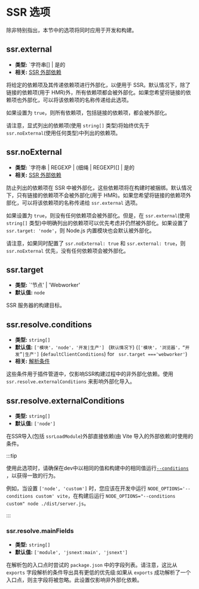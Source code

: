 # SSR 选项

除非特别指出，本节中的选项将同时应用于开发和构建。

## ssr.external

- **类型:** `字符串[] | 是的
- **相关:** [SSR 外部依赖](/en/guide/ssr#ssr-externals)

将给定的依赖项及其传递依赖项进行外部化，以便用于 SSR。默认情况下，除了链接的依赖项(用于 HMR)外，所有依赖项都会被外部化。如果您希望将链接的依赖项也外部化，可以将该依赖项的名称传递给此选项。

如果设置为 `true`，则所有依赖项，包括链接的依赖项，都会被外部化。

请注意，显式列出的依赖项(使用 `string[]` 类型)将始终优先于 `ssr.noExternal`(使用任何类型)中列出的依赖项。

## ssr.noExternal

- **类型:** `字符串 | REGEXP | (细绳 | REGEXP)[] | 是的
- **相关:** [SSR 外部依赖](/en/guide/ssr#ssr-externals)

防止列出的依赖项在 SSR 中被外部化，这些依赖项将在构建时被捆绑。默认情况下，只有链接的依赖项不会被外部化(用于 HMR)。如果您希望将链接的依赖项外部化，可以将该依赖项的名称传递给 `ssr.external` 选项。

如果设置为 `true`，则没有任何依赖项会被外部化。但是，在 `ssr.external`(使用 `string[]` 类型)中明确列出的依赖项可以优先考虑并仍然被外部化。如果设置了 `ssr.target: 'node'`，则 Node.js 内置模块也会默认被外部化。

请注意，如果同时配置了 `ssr.noExternal: true` 和 `ssr.external: true`，则 `ssr.noExternal` 优先，没有任何依赖项会被外部化。

## ssr.target

- **类型:** `'节点' | 'Webworker'
- **默认值:** `node`

SSR 服务器的构建目标。

## ssr.resolve.conditions

- **类型:** `string[]`
- **默认值:** `['模块'，'node'，'开发|生产'] ` (`默认情况下`) (`['模块'，'浏览器'，“开发”|生产']` (`defaultClientConditions`) for ` ssr.target ==='webworker'`)
- **相关:** [解析条件](./shared-options.md#resolve-conditions)

这些条件用于插件管道中，仅影响SSR构建过程中的非外部化依赖。使用 `ssr.resolve.externalConditions` 来影响外部化导入。

## ssr.resolve.externalConditions

- **类型:** `string[]`
- **默认值:** `['node']`

在SSR导入(包括 `ssrLoadModule`)外部直接依赖(由 Vite 导入的外部依赖)时使用的条件。

:::tip

使用此选项时，请确保在dev中以相同的值和构建中的相同值运行[`--conditions`](https://nodejs.org/docs/latest/api/cli.html#-c-condition---conditionscondition) ，以获得一致的行为。

例如，当设置 `['node', 'custom']` 时，您应该在开发中运行 `NODE_OPTIONS='--conditions custom' vite`，在构建后运行 `NODE_OPTIONS="--conditions custom" node ./dist/server.js`。

:::

### ssr.resolve.mainFields

- **类型:** `string[]`
- **默认值:** `['module', 'jsnext:main', 'jsnext']`

在解析包的入口点时尝试的 `package.json` 中的字段列表。请注意，这比从 `exports` 字段解析的条件导出具有更低的优先级:如果从 `exports` 成功解析了一个入口点，则主字段将被忽略。此设置仅影响非外部化依赖。
